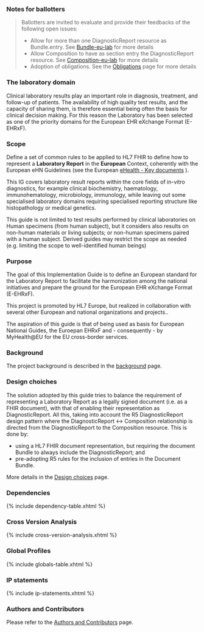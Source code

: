 

### Notes for ballotters

<div xmlns="http://www.w3.org/1999/xhtml"
	xmlns:xsi="http://www.w3.org/2001/XMLSchema-instance">
	<blockquote class="stu-note">
		<p>Ballotters are invited to evaluate and provide their feedbacks of the following open issues:</p>
		<ul>
			<li>Allow for more than one DiagnosticReport resource as Bundle.entry. See <a href="StructureDefinition-Bundle-eu-lab.html">Bundle-eu-lab</a> for more details</li>
			<li>Allow Composition to have as section entry the DiagnosticReport resource.  See <a href="StructureDefinition-Composition-eu-lab.html">Composition-eu-lab</a> for more details</li>
			<li>Adoption of obligations. See the <a href="obligations.html">Obligations</a> page for more details</li>
		</ul>
	</blockquote>
</div>


### The laboratory domain
Clinical laboratory results play an important role in diagnosis, treatment, and follow-up of patients. 
The availability of high quality test results, and the capacity of sharing them, is therefore essential being often the basis for clinical decision making.
For this reason the Laboratory has been selected as one of the priority domains for the European EHR eXchange Format (E-EHRxF).

### Scope

Define a set of common rules to be applied to HL7 FHIR to define how to represent a **Laboratory Report** in the **European** Context, coherently with the European eHN Guidelines (see the European [eHealth - Key documents](https://health.ec.europa.eu/ehealth-digital-health-and-care/key-documents_en) ).

This IG covers laboratory result reports within the core fields of in-vitro diagnostics, for example clinical biochemistry, haematology, immunohematology, microbiology, immunology, while leaving out some specialised laboratory domains requiring specialised reporting structure like histopathology or medical genetics.

This guide is not limited to test results performed by clinical laboratories on Human specimens (from human subject), but it considers also results on non-human materials or living subjects; or non-human specimens paired with a human subject. Derived guides may restrict the scope as needed (e.g. limiting the scope to well-identified human beings)

### Purpose
The goal of this Implementation Guide is to define an European standard for the Laboratory Report to facilitate the harmonization among the national initiatives and prepare the ground for the European EHR eXchange Format (E-EHRxF).

This project is promoted by HL7 Europe, but realized in collaboration with several other European and national organizations and projects..

The aspiration of this guide is that of being used as basis for European National Guides, the Euroepan EHRxF and - consequently - by MyHealth@EU for the EU cross-border services.

### Background

The project background is described in the [background](background.html) page.

### Design choiches

The solution adopted by this guide tries to balance the requirement of representing a Laboratory Report as a legally signed document (i.e. as a FHIR document), with that of enabling their representation as DiagnosticReport. All this, taking into account the R5 DiagnosticReport design pattern where the DiagnosticReport <-> Composition relationship is directed from the DiagnosticReport to the Composition resource.
This is done by:
- using a HL7 FHIR document representation, but requiring the document Bundle to always include the DiagnosticReport; and
- pre-adopting R5 rules for the inclusion of entries in the Document Bundle.

More details in the [Design choices](design-choice.html) page.

### Dependencies

{% include dependency-table.xhtml %}

### Cross Version Analysis

{% include cross-version-analysis.xhtml %}

### Global Profiles

{% include globals-table.xhtml %}

### IP statements

{% include ip-statements.xhtml %}

### Authors and Contributors

Please refer to the [Authors and Contributors](contributors.html) page.
